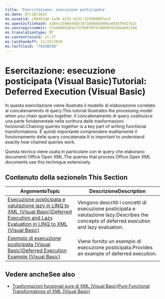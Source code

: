 ```yaml
---
title: 'Esercitazione: esecuzione posticipata'
ms.date: 07/20/2015
ms.assetid: c80d53a8-1a30-4115-b232-52f0d089fec5
ms.openlocfilehash: a38ec1540d44dbc8710866de804a4935f8d17a2c
ms.sourcegitcommit: 17ee6605e01ef32506f8fdc686954244ba6911de
ms.translationtype: MT
ms.contentlocale: it-IT
ms.lasthandoff: 11/22/2019
ms.locfileid: "74350538"
---
```

# <a name="tutorial-deferred-execution-visual-basic"></a><span data-ttu-id="afc39-102">Esercitazione: esecuzione posticipata (Visual Basic)</span><span class="sxs-lookup"><span data-stu-id="afc39-102">Tutorial: Deferred Execution (Visual Basic)</span></span>
<span data-ttu-id="afc39-103">In questa esercitazione viene illustrato il modello di elaborazione correlato al concatenamento di query.</span><span class="sxs-lookup"><span data-stu-id="afc39-103">This tutorial illustrates the processing model when you chain queries together.</span></span> <span data-ttu-id="afc39-104">Il concatenamento di query costituisce una parte fondamentale nella scrittura delle trasformazioni funzionali.</span><span class="sxs-lookup"><span data-stu-id="afc39-104">Chaining queries together is a key part of writing functional transformations.</span></span> <span data-ttu-id="afc39-105">È quindi importante comprendere esattamente il funzionamento delle query concatenate.</span><span class="sxs-lookup"><span data-stu-id="afc39-105">It is important to understand exactly how chained queries work.</span></span>  
  
 <span data-ttu-id="afc39-106">Questa tecnica viene usata in particolare con le query che elaborano documenti Office Open XML.</span><span class="sxs-lookup"><span data-stu-id="afc39-106">The queries that process Office Open XML documents use this technique extensively.</span></span>  
  
## <a name="in-this-section"></a><span data-ttu-id="afc39-107">Contenuto della sezione</span><span class="sxs-lookup"><span data-stu-id="afc39-107">In This Section</span></span>  
  
|<span data-ttu-id="afc39-108">Argomento</span><span class="sxs-lookup"><span data-stu-id="afc39-108">Topic</span></span>|<span data-ttu-id="afc39-109">Descrizione</span><span class="sxs-lookup"><span data-stu-id="afc39-109">Description</span></span>|  
|-----------|-----------------|  
|[<span data-ttu-id="afc39-110">Esecuzione posticipata e valutazione lazy in LINQ to XML (Visual Basic)</span><span class="sxs-lookup"><span data-stu-id="afc39-110">Deferred Execution and Lazy Evaluation in LINQ to XML (Visual Basic)</span></span>](../../../../visual-basic/programming-guide/concepts/linq/deferred-execution-and-lazy-evaluation-in-linq-to-xml.md)|<span data-ttu-id="afc39-111">Vengono descritti i concetti di esecuzione posticipata e valutazione lazy.</span><span class="sxs-lookup"><span data-stu-id="afc39-111">Describes the concepts of deferred execution and lazy evaluation.</span></span>|  
|[<span data-ttu-id="afc39-112">Esempio di esecuzione posticipata (Visual Basic)</span><span class="sxs-lookup"><span data-stu-id="afc39-112">Deferred Execution Example (Visual Basic)</span></span>](../../../../visual-basic/programming-guide/concepts/linq/deferred-execution-example.md)|<span data-ttu-id="afc39-113">Viene fornito un esempio di esecuzione posticipata.</span><span class="sxs-lookup"><span data-stu-id="afc39-113">Provides an example of deferred execution.</span></span>|  
  
## <a name="see-also"></a><span data-ttu-id="afc39-114">Vedere anche</span><span class="sxs-lookup"><span data-stu-id="afc39-114">See also</span></span>

- [<span data-ttu-id="afc39-115">Trasformazioni funzionali pure di XML (Visual Basic)</span><span class="sxs-lookup"><span data-stu-id="afc39-115">Pure Functional Transformations of XML (Visual Basic)</span></span>](../../../../visual-basic/programming-guide/concepts/linq/pure-functional-transformations-of-xml.md)

